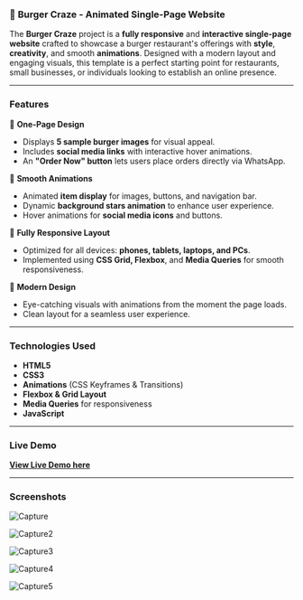 ### 🍔 **Burger Craze - Animated Single-Page Website**  

The **Burger Craze** project is a **fully responsive** and **interactive single-page website** crafted to showcase a burger restaurant's offerings with **style**, **creativity**, and smooth **animations**. Designed with a modern layout and engaging visuals, this template is a perfect starting point for restaurants, small businesses, or individuals looking to establish an online presence.

---

### **Features**  
🔷 **One-Page Design**  
- Displays **5 sample burger images** for visual appeal.  
- Includes **social media links** with interactive hover animations.  
- An **"Order Now" button** lets users place orders directly via WhatsApp.  

🔷 **Smooth Animations**  
- Animated **item display** for images, buttons, and navigation bar.  
- Dynamic **background stars animation** to enhance user experience.  
- Hover animations for **social media icons** and buttons.  

🔷 **Fully Responsive Layout**  
- Optimized for all devices: **phones, tablets, laptops, and PCs**.  
- Implemented using **CSS Grid, Flexbox**, and **Media Queries** for smooth responsiveness.  

🔷 **Modern Design**  
- Eye-catching visuals with animations from the moment the page loads.  
- Clean layout for a seamless user experience.  

---

### **Technologies Used**  
- **HTML5**  
- **CSS3**  
- **Animations** (CSS Keyframes & Transitions)  
- **Flexbox & Grid Layout**  
- **Media Queries** for responsiveness  
- **JavaScript**
---

### **Live Demo**  
[**View Live Demo here**](https://fouad-gabr.github.io/Burger-website/) 

---

### **Screenshots**  

![Capture](https://github.com/user-attachments/assets/4d260527-bd6e-4356-b2e9-041e1176bf6a)

![Capture2](https://github.com/user-attachments/assets/06b954b0-7de0-4651-b3c1-e3c616bf87f6)

![Capture3](https://github.com/user-attachments/assets/0da6b55a-0010-46e2-8ce6-c3f7a10f5346)

![Capture4](https://github.com/user-attachments/assets/90311443-6aef-4b54-b704-5da576f31c7d)

![Capture5](https://github.com/user-attachments/assets/e3e08457-872e-4ff7-a8d2-ee15dcd5ca14)
